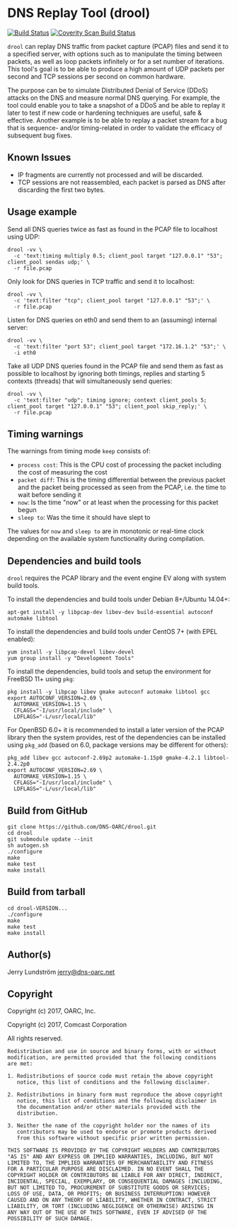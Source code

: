 # DNS Replay Tool (drool)

[![Build Status](https://travis-ci.org/DNS-OARC/drool.svg?branch=develop)](https://travis-ci.org/DNS-OARC/drool) [![Coverity Scan Build Status](https://scan.coverity.com/projects/12202/badge.svg)](https://scan.coverity.com/projects/dns-oarc-drool)

`drool` can replay DNS traffic from packet capture (PCAP) files and send
it to a specified server, with options such as to manipulate the timing
between packets, as well as loop packets infinitely or for a set number
of iterations. This tool's goal is to be able to produce a high amount
of UDP packets per second and TCP sessions per second on common hardware.

The purpose can be to simulate Distributed Denial of Service (DDoS) attacks
on the DNS and measure normal DNS querying. For example, the tool could
enable you to take a snapshot of a DDoS and be able to replay it later
to test if new code or hardening techniques are useful, safe & effective.
Another example is to be able to replay a packet stream for a
bug that is sequence- and/or timing-related in order to validate the
efficacy of subsequent bug fixes.

## Known Issues

- IP fragments are currently not processed and will be discarded.
- TCP sessions are not reassembled, each packet is parsed as DNS after
  discarding the first two bytes.

## Usage example

Send all DNS queries twice as fast as found in the PCAP file to localhost
using UDP:

```shell
drool -vv \
  -c 'text:timing multiply 0.5; client_pool target "127.0.0.1" "53"; client_pool sendas udp;' \
  -r file.pcap
```

Only look for DNS queries in TCP traffic and send it to localhost:

```shell
drool -vv \
  -c 'text:filter "tcp"; client_pool target "127.0.0.1" "53";' \
  -r file.pcap
```

Listen for DNS queries on eth0 and send them to an (assuming) internal server:

```shell
drool -vv \
  -c 'text:filter "port 53"; client_pool target "172.16.1.2" "53";' \
  -i eth0
```

Take all UDP DNS queries found in the PCAP file and send them as fast as
possible to localhost by ignoring both timings, replies and starting 5
contexts (threads) that will simultaneously send queries:

```shell
drool -vv \
  -c 'text:filter "udp"; timing ignore; context client_pools 5; client_pool target "127.0.0.1" "53"; client_pool skip_reply;' \
  -r file.pcap
```

## Timing warnings

The warnings from timing mode `keep` consists of:
- `process cost`: This is the CPU cost of processing the packet including the cost of measuring the cost
- `packet diff`: This is the timing differential between the previous packet and the packet being processed as seen from the PCAP, i.e. the time to wait before sending it
- `now`: Is the time "now" or at least when the processing for this packet begun
- `sleep to`: Was the time it should have slept to

The values for `now` and `sleep to` are in monotonic or real-time clock
depending on the available system functionality during compilation.

## Dependencies and build tools

`drool` requires the PCAP library and the event engine EV along with system
build tools.

To install the dependencies and build tools under Debian 8+/Ubuntu 14.04+:
```
apt-get install -y libpcap-dev libev-dev build-essential autoconf automake libtool
```

To install the dependencies and build tools under CentOS 7+ (with EPEL enabled):
```
yum install -y libpcap-devel libev-devel
yum group install -y "Development Tools"
```

To install the dependencies, build tools and setup the environment for
FreeBSD 11+ using `pkg`:
```
pkg install -y libpcap libev gmake autoconf automake libtool gcc
export AUTOCONF_VERSION=2.69 \
  AUTOMAKE_VERSION=1.15 \
  CFLAGS="-I/usr/local/include" \
  LDFLAGS="-L/usr/local/lib"
```

For OpenBSD 6.0+ it is recommended to install a later version of the PCAP
library then the system provides, rest of the dependencies can be installed
using `pkg_add` (based on 6.0, package versions may be different for others):
```
pkg_add libev gcc autoconf-2.69p2 automake-1.15p0 gmake-4.2.1 libtool-2.4.2p0
export AUTOCONF_VERSION=2.69 \
  AUTOMAKE_VERSION=1.15 \
  CFLAGS="-I/usr/local/include" \
  LDFLAGS="-L/usr/local/lib"
```

## Build from GitHub

```
git clone https://github.com/DNS-OARC/drool.git
cd drool
git submodule update --init
sh autogen.sh
./configure
make
make test
make install
```

## Build from tarball

```
cd drool-VERSION...
./configure
make
make test
make install
```

## Author(s)

Jerry Lundström <jerry@dns-oarc.net>

## Copyright

Copyright (c) 2017, OARC, Inc.

Copyright (c) 2017, Comcast Corporation

All rights reserved.

```
Redistribution and use in source and binary forms, with or without
modification, are permitted provided that the following conditions
are met:

1. Redistributions of source code must retain the above copyright
   notice, this list of conditions and the following disclaimer.

2. Redistributions in binary form must reproduce the above copyright
   notice, this list of conditions and the following disclaimer in
   the documentation and/or other materials provided with the
   distribution.

3. Neither the name of the copyright holder nor the names of its
   contributors may be used to endorse or promote products derived
   from this software without specific prior written permission.

THIS SOFTWARE IS PROVIDED BY THE COPYRIGHT HOLDERS AND CONTRIBUTORS
"AS IS" AND ANY EXPRESS OR IMPLIED WARRANTIES, INCLUDING, BUT NOT
LIMITED TO, THE IMPLIED WARRANTIES OF MERCHANTABILITY AND FITNESS
FOR A PARTICULAR PURPOSE ARE DISCLAIMED. IN NO EVENT SHALL THE
COPYRIGHT HOLDER OR CONTRIBUTORS BE LIABLE FOR ANY DIRECT, INDIRECT,
INCIDENTAL, SPECIAL, EXEMPLARY, OR CONSEQUENTIAL DAMAGES (INCLUDING,
BUT NOT LIMITED TO, PROCUREMENT OF SUBSTITUTE GOODS OR SERVICES;
LOSS OF USE, DATA, OR PROFITS; OR BUSINESS INTERRUPTION) HOWEVER
CAUSED AND ON ANY THEORY OF LIABILITY, WHETHER IN CONTRACT, STRICT
LIABILITY, OR TORT (INCLUDING NEGLIGENCE OR OTHERWISE) ARISING IN
ANY WAY OUT OF THE USE OF THIS SOFTWARE, EVEN IF ADVISED OF THE
POSSIBILITY OF SUCH DAMAGE.
```

